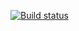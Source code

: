 [![Build status](https://ci.appveyor.com/api/projects/status/rfx8qj728d2cnxik?svg=true)](https://ci.appveyor.com/project/AnastasiaCymbalyuk77753/dnd)
